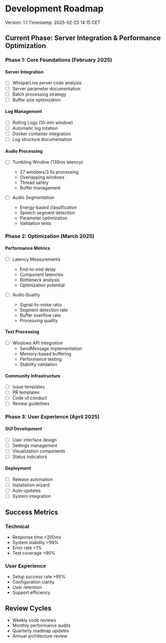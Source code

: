 # Development Roadmap
Version: 1.1
Timestamp: 2025-02-23 14:15 CET

## Current Phase: Server Integration & Performance Optimization

### Phase 1: Core Foundations (February 2025)

#### Server Integration
- [ ] WhisperLive server code analysis
- [ ] Server parameter documentation
- [ ] Batch processing strategy
- [ ] Buffer size optimization

#### Log Management
- [ ] Rolling Logs (10-min window)
- [ ] Automatic log rotation
- [ ] Docker container integration
- [ ] Log structure documentation

#### Audio Processing
- [ ] Tumbling Window (130ms latency)
  * 27 windows/3.5s processing
  * Overlapping windows
  * Thread safety
  * Buffer management

- [ ] Audio Segmentation
  * Energy-based classification
  * Speech segment detection
  * Parameter optimization
  * Validation tests

### Phase 2: Optimization (March 2025)

#### Performance Metrics
- [ ] Latency Measurements
  * End-to-end delay
  * Component latencies
  * Bottleneck analysis
  * Optimization potential

- [ ] Audio Quality
  * Signal-to-noise ratio
  * Segment detection rate
  * Buffer overflow rate
  * Processing quality

#### Text Processing
- [ ] Windows API Integration
  * SendMessage implementation
  * Memory-based buffering
  * Performance testing
  * Stability validation

#### Community Infrastructure
- [ ] Issue templates
- [ ] PR templates
- [ ] Code of conduct
- [ ] Review guidelines

### Phase 3: User Experience (April 2025)

#### GUI Development
- [ ] User interface design
- [ ] Settings management
- [ ] Visualization components
- [ ] Status indicators

#### Deployment
- [ ] Release automation
- [ ] Installation wizard
- [ ] Auto-updates
- [ ] System integration

## Success Metrics

### Technical
- Response time <200ms
- System stability >99%
- Error rate <1%
- Test coverage >90%

### User Experience 
- Setup success rate >95%
- Configuration clarity
- User retention
- Support efficiency

## Review Cycles
- Weekly code reviews
- Monthly performance audits
- Quarterly roadmap updates
- Annual architecture review
